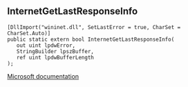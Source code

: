 ## InternetGetLastResponseInfo

```
[DllImport("wininet.dll", SetLastError = true, CharSet = CharSet.Auto)]
public static extern bool InternetGetLastResponseInfo(
   out uint lpdwError,
   StringBuilder lpszBuffer,
   ref uint lpdwBufferLength
);
```

[Microsoft documentation](https://docs.microsoft.com/en-us/windows/win32/api/wininet/nf-wininet-internetgetlastresponseinfoa)
